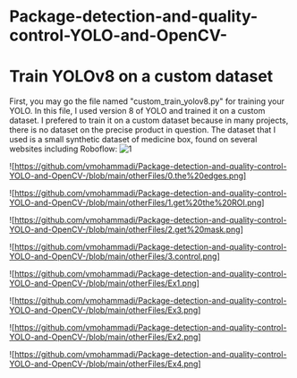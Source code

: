 # Package-detection-and-quality-control-YOLO-and-OpenCV-

# Train YOLOv8 on a custom dataset
First, you may go the file named "custom_train_yolov8.py" for training your YOLO. In this file, I used version 8 of YOLO and trained it on a custom dataset. I prefered to train it on a custom dataset because in many projects, there is no dataset on the precise product in question. The dataset that I used is a small synthetic dataset of medicine box, found on several websites including Roboflow:
![1](https://universe.roboflow.com/new-workspace-uouq3/package-quality-control)

![https://github.com/vmohammadi/Package-detection-and-quality-control-YOLO-and-OpenCV-/blob/main/otherFiles/0.the%20edges.png]

![https://github.com/vmohammadi/Package-detection-and-quality-control-YOLO-and-OpenCV-/blob/main/otherFiles/1.get%20the%20ROI.png]

![https://github.com/vmohammadi/Package-detection-and-quality-control-YOLO-and-OpenCV-/blob/main/otherFiles/2.get%20mask.png]

![https://github.com/vmohammadi/Package-detection-and-quality-control-YOLO-and-OpenCV-/blob/main/otherFiles/3.control.png]

![https://github.com/vmohammadi/Package-detection-and-quality-control-YOLO-and-OpenCV-/blob/main/otherFiles/Ex1.png]

![https://github.com/vmohammadi/Package-detection-and-quality-control-YOLO-and-OpenCV-/blob/main/otherFiles/Ex3.png]

![https://github.com/vmohammadi/Package-detection-and-quality-control-YOLO-and-OpenCV-/blob/main/otherFiles/Ex2.png]

![https://github.com/vmohammadi/Package-detection-and-quality-control-YOLO-and-OpenCV-/blob/main/otherFiles/Ex4.png]
